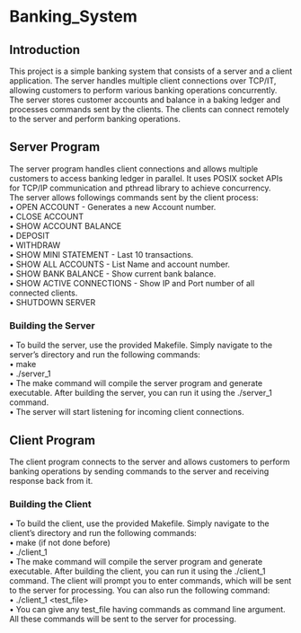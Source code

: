 # Banking_System

## Introduction
This project is a simple banking system that consists of a server and a client application. The server handles multiple client connections over TCP/IT, allowing customers to perform various banking operations concurrently. 
The server stores customer accounts and balance in a baking ledger and processes commands sent by the clients. The clients can connect remotely to the server and perform banking operations.

## Server Program
The server program handles client connections and allows multiple customers to access banking ledger in parallel. 
It uses POSIX socket APIs for TCP/IP communication and pthread library to achieve concurrency.  <br />
The server allows followings commands sent by the client process:  <br />
•	OPEN ACCOUNT <CustomerName> - Generates a new Account number.  <br />
•	CLOSE ACCOUNT <AccountNumber>  <br />
•	SHOW ACCOUNT BALANCE <AccountNumber>  <br />
•	DEPOSIT <AccountNumber> <Amount in decimal>  <br />
•	WITHDRAW <AccountNumber> <Amount in decimal>  <br />
•	SHOW MINI STATEMENT <AccountNumber> - Last 10 transactions.  <br />
•	SHOW ALL ACCOUNTS - List Name and account number.  <br />
•	SHOW BANK BALANCE - Show current bank balance.  <br />
•	SHOW ACTIVE CONNECTIONS - Show IP and Port number of all connected clients.  <br />
•	SHUTDOWN SERVER  <br />

### Building the Server
•	To build the server, use the provided Makefile. Simply navigate to the server’s directory and run the following commands:  <br />
•	make  <br />
•	./server_1  <br />
•	The make command will compile the server program and generate executable. After building the server, you can run it using the ./server_1 command.  <br />
•	The server will start listening for incoming client connections.

## Client Program
The client program connects to the server and allows customers to perform banking operations by sending commands to the server and receiving response back from it.
### Building the Client
•	To build the client, use the provided Makefile. Simply navigate to the client’s directory and run the following commands:  <br />
•	make  (if not done before)  <br />
•	./client_1  <br />
•	The make command will compile the server program and generate executable. After building the client, you can run it using the ./client_1 command. 
    The client will prompt you to enter commands, which will be sent to the server for processing. You can also run the following command:  <br />
•	./client_1 <test_file>  <br />
•	You can give any test_file having commands as command line argument. All these commands will be sent to the server for processing.

